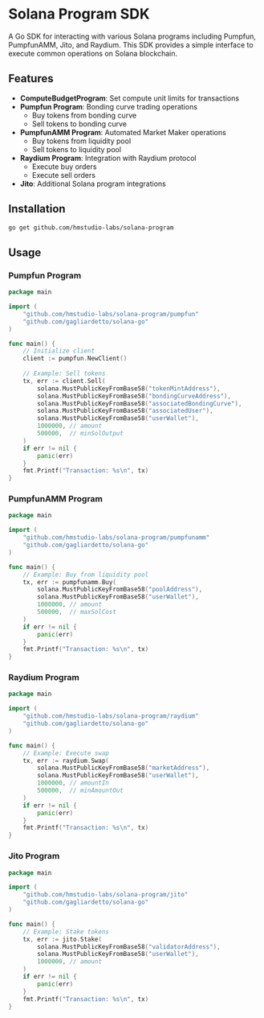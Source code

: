# Solana Program SDK

A Go SDK for interacting with various Solana programs including Pumpfun, PumpfunAMM, Jito, and Raydium. This SDK provides a simple interface to execute common operations on Solana blockchain.

## Features

- **ComputeBudgetProgram**: Set compute unit limits for transactions
- **Pumpfun Program**: Bonding curve trading operations
  - Buy tokens from bonding curve
  - Sell tokens to bonding curve
- **PumpfunAMM Program**: Automated Market Maker operations
  - Buy tokens from liquidity pool
  - Sell tokens to liquidity pool
- **Raydium Program**: Integration with Raydium protocol
  - Execute buy orders
  - Execute sell orders
- **Jito**: Additional Solana program integrations

## Installation

```bash
go get github.com/hmstudio-labs/solana-program
```

## Usage

### Pumpfun Program
```go
package main

import (
	"github.com/hmstudio-labs/solana-program/pumpfun"
	"github.com/gagliardetto/solana-go"
)

func main() {
	// Initialize client
	client := pumpfun.NewClient()
	
	// Example: Sell tokens
	tx, err := client.Sell(
		solana.MustPublicKeyFromBase58("tokenMintAddress"),
		solana.MustPublicKeyFromBase58("bondingCurveAddress"),
		solana.MustPublicKeyFromBase58("associatedBondingCurve"),
		solana.MustPublicKeyFromBase58("associatedUser"),
		solana.MustPublicKeyFromBase58("userWallet"),
		1000000, // amount
		500000,  // minSolOutput
	)
	if err != nil {
		panic(err)
	}
	fmt.Printf("Transaction: %s\n", tx)
}
```

### PumpfunAMM Program
```go
package main

import (
	"github.com/hmstudio-labs/solana-program/pumpfunamm"
	"github.com/gagliardetto/solana-go"
)

func main() {
	// Example: Buy from liquidity pool
	tx, err := pumpfunamm.Buy(
		solana.MustPublicKeyFromBase58("poolAddress"),
		solana.MustPublicKeyFromBase58("userWallet"),
		1000000, // amount
		500000,  // maxSolCost
	)
	if err != nil {
		panic(err)
	}
	fmt.Printf("Transaction: %s\n", tx)
}
```

### Raydium Program
```go
package main

import (
	"github.com/hmstudio-labs/solana-program/raydium"
	"github.com/gagliardetto/solana-go"
)

func main() {
	// Example: Execute swap
	tx, err := raydium.Swap(
		solana.MustPublicKeyFromBase58("marketAddress"),
		solana.MustPublicKeyFromBase58("userWallet"),
		1000000, // amountIn
		500000,  // minAmountOut
	)
	if err != nil {
		panic(err)
	}
	fmt.Printf("Transaction: %s\n", tx)
}
```

### Jito Program
```go
package main

import (
	"github.com/hmstudio-labs/solana-program/jito"
	"github.com/gagliardetto/solana-go"
)

func main() {
	// Example: Stake tokens
	tx, err := jito.Stake(
		solana.MustPublicKeyFromBase58("validatorAddress"),
		solana.MustPublicKeyFromBase58("userWallet"),
		1000000, // amount
	)
	if err != nil {
		panic(err)
	}
	fmt.Printf("Transaction: %s\n", tx)
}
```
